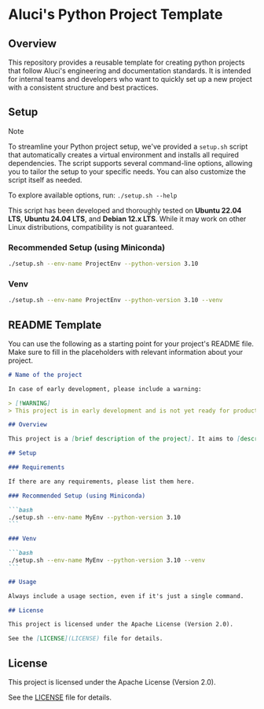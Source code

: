 # Aluci's Python Project Template

## Overview

This repository provides a reusable template for creating python projects that follow Aluci's engineering and documentation standards. It is intended for internal teams and developers who want to quickly set up a new project with a consistent structure and best practices.

## Setup

> [!NOTE]
> To streamline your Python project setup, we've provided a `setup.sh` script that automatically creates a virtual environment and installs all required dependencies. The script supports several command-line options, allowing you to tailor the setup to your specific needs. You can also customize the script itself as needed.
>
> To explore available options, run:
> `./setup.sh --help`
>
> This script has been developed and thoroughly tested on **Ubuntu 22.04 LTS**, **Ubuntu 24.04 LTS**, and **Debian 12.x LTS**. While it may work on other Linux distributions, compatibility is not guaranteed.

### Recommended Setup (using Miniconda)

```bash
./setup.sh --env-name ProjectEnv --python-version 3.10
```

### Venv

```bash
./setup.sh --env-name ProjectEnv --python-version 3.10 --venv
```

## README Template

You can use the following as a starting point for your project's README file. Make sure to fill in the placeholders with relevant information about your project.

````markdown
# Name of the project

In case of early development, please include a warning:

> [!WARNING]
> This project is in early development and is not yet ready for production use.

## Overview

This project is a [brief description of the project]. It aims to [describe the main goal or functionality of the project].

## Setup

### Requirements

If there are any requirements, please list them here.

### Recommended Setup (using Miniconda)

```bash
./setup.sh --env-name MyEnv --python-version 3.10
```

### Venv

```bash
./setup.sh --env-name MyEnv --python-version 3.10 --venv
```

## Usage

Always include a usage section, even if it's just a single command.

## License

This project is licensed under the Apache License (Version 2.0).

See the [LICENSE](LICENSE) file for details.
````

## License

This project is licensed under the Apache License (Version 2.0).

See the [LICENSE](LICENSE) file for details.
